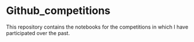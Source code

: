 # Github_competitions
This repository contains the notebooks for the competitions in which I have participated over the past.
